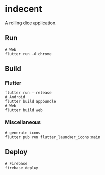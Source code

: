 # indecent

A rolling dice application.

## Run

```shell
# Web
flutter run -d chrome
```

## Build

### Flutter

```shell
flutter run --release
# Android
flutter build appbundle
# Web
flutter build web
```

### Miscellaneous

```shell
# generate icons
flutter pub run flutter_launcher_icons:main
```

## Deploy

```shell
# Firebase
firebase deploy
```
